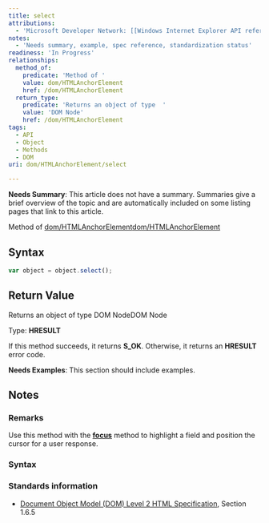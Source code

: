 ```yaml
---
title: select
attributions:
  - 'Microsoft Developer Network: [[Windows Internet Explorer API reference](http://msdn.microsoft.com/en-us/library/ie/hh828809%28v=vs.85%29.aspx) Article]'
notes:
  - 'Needs summary, example, spec reference, standardization status'
readiness: 'In Progress'
relationships:
  method_of:
    predicate: 'Method of '
    value: dom/HTMLAnchorElement
    href: /dom/HTMLAnchorElement
  return_type:
    predicate: 'Returns an object of type  '
    value: 'DOM Node'
    href: /dom/HTMLAnchorElement
tags:
  - API
  - Object
  - Methods
  - DOM
uri: dom/HTMLAnchorElement/select

---
```

**Needs Summary**: This article does not have a summary. Summaries give a brief overview of the topic and are automatically included on some listing pages that link to this article.

Method of [dom/HTMLAnchorElement](/dom/HTMLAnchorElement)[dom/HTMLAnchorElement](/dom/HTMLAnchorElement)

## Syntax

``` js
var object = object.select();
```

## Return Value

Returns an object of type DOM NodeDOM Node

Type: **HRESULT**

If this method succeeds, it returns **S\_OK**. Otherwise, it returns an **HRESULT** error code.

**Needs Examples**: This section should include examples.

## Notes

### Remarks

Use this method with the [**focus**](/dom/HTMLElement/focus) method to highlight a field and position the cursor for a user response.

### Syntax

### Standards information

-   [Document Object Model (DOM) Level 2 HTML Specification](http://go.microsoft.com/fwlink/p/?linkid=196991), Section 1.6.5
